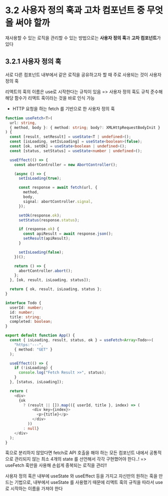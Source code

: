 # 3.2 사용자 정의 훅과 고차 컴포넌트 중 무엇을 써야 할까

재사용할 수 있는 로직을 관리할 수 있는 방법으로는 **사용자 정의 훅**과 **고차 컴포넌트**가 있다

## 3.2.1 사용자 정의 훅

서로 다른 컴포넌트 내부에서 같은 로직을 공유하고자 할 때 주로 사용되는 것이 사용자 정의 훅

리액트의 훅의 이름은 use로 시작한다는 규칙이 있음
=> 사용자 정의 훅도 규칙 준수해 해당 함수가 리액트 훅이라는 것을 바로 인식 가능

- HTTP 요청을 하는 fetch 를 기반으로 한 사용자 정의 훅

```typescript
function useFetch<T>(
  url: string,
  { method, body }: { method: string; body?: XMLHttpRequestBodyInit }
) {
  const [result, setResult] = useState<T | undefined>();
  const [isLoading, setIsLoading] = useState<boolean>(false);
  const [ok, setOk] = useState<boolean | undefined>();
  const [status, setStatus] = useState<number | undefined>();

  useEffect(() => {
    const abortController = new AbortController();

    (async () => {
      setIsLoading(true);

      const response = await fetch(url, {
        method,
        body,
        signal: abortController.signal,
      });

      setOk(response.ok);
      setStatus(response.status);

      if (response.ok) {
        const apiResult = await response.json();
        setResult(apiResult);
      }

      setIsLoading(false);
    })();

    return () => {
      abortController.abort();
    };
  }, [ok, result, isLoading, status]);

  return { ok, result, isLoading, status };
}
```

```typescript
interface Todo {
  userId: number;
  id: number;
  title: string;
  completed: boolean;
}

export default function App() {
  const { isLoading, result, status, ok } = useFetch<Array<Todo>>(
    "https:'---",
    { method: "GET" }
  );

  useEffect(() => {
    if (!isLoading) {
      console.log("Fetch Result >>", status);
    }
  }, [status, isLoading]);

  return (
    <div>
      {ok
        ? (result || []).map(({ userId, title }, index) => (
            <div key={index}>
              <p>{title}</p>
            </div>
          ))
        : null}
    </div>
  );
}
```

훅으로 분리하지 않았다면 fetch로 API 호출을 해야 하는 모든 컴포넌트 내에서 공통적으로 관리되지 않는 최소 4개의 state 를 선언해서 각각 구현했어야 한다..!
=> useFetch 훅만을 사용해 손쉽게 중복되는 로직을 관리!!

사용자 정의 훅은 내부에 useState 와 useEffect 등을 가지고 자신만의 원하는 훅을 만드는 기법으로, 내부에서 useState 를 사용했기 때문에 리액트 훅의 규칙을 따라서 use로 시작하는 이름을 가져야 한다
